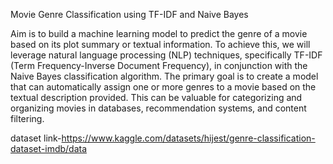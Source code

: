 Movie Genre Classification using TF-IDF and Naive Bayes

Aim is to build a machine learning model to predict the genre of a movie based on its plot summary or textual information. To achieve this, we will leverage natural language processing (NLP) techniques, specifically TF-IDF (Term Frequency-Inverse Document Frequency), in conjunction with the Naive Bayes classification algorithm.
The primary goal is to create a model that can automatically assign one or more genres to a movie based on the textual description provided. This can be valuable for categorizing and organizing movies in databases, recommendation systems, and content filtering.

dataset link-https://www.kaggle.com/datasets/hijest/genre-classification-dataset-imdb/data
